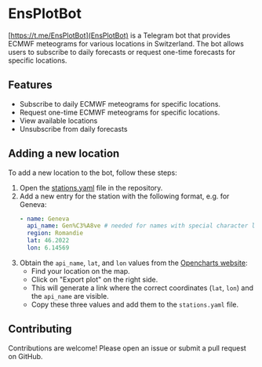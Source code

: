 # EnsPlotBot

[https://t.me/EnsPlotBot](EnsPlotBot) is a Telegram bot that provides ECMWF meteograms for various locations in Switzerland. The bot allows users to subscribe to daily forecasts or request one-time forecasts for specific locations.

## Features

- Subscribe to daily ECMWF meteograms for specific locations.
- Request one-time ECMWF meteograms for specific locations.
- View available locations
- Unsubscribe from daily forecasts

## Adding a new location

To add a new location to the bot, follow these steps:

1. Open the [stations.yaml](stations.yaml) file in the repository.
2. Add a new entry for the station with the following format, e.g. for Geneva:
    ```yaml
    - name: Geneva
      api_name: Gen%C3%A8ve # needed for names with special character like é or è
      region: Romandie
      lat: 46.2022
      lon: 6.14569
    ```
3. Obtain the `api_name`, `lat`, and `lon` values from the [Opencharts website](https://charts.ecmwf.int/products/opencharts_meteogram?base_time=202503211200&epsgram=classical_10d&lat=51.4333&lon=-1.0&station_name=Reading):
    - Find your location on the map.
    - Click on "Export plot" on the right side.
    - This will generate a link where the correct coordinates (`lat`, `lon`) and the `api_name` are visible.
    - Copy these three values and add them to the `stations.yaml` file.

## Contributing

Contributions are welcome! Please open an issue or submit a pull request on GitHub.
